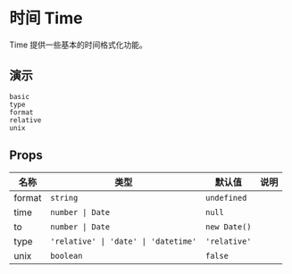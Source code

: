 # 时间 Time
Time 提供一些基本的时间格式化功能。
## 演示
```demo
basic
type
format
relative
unix
```
## Props
|名称|类型|默认值|说明|
|-|-|-|-|
|format|`string`|`undefined`||
|time|`number \| Date`|`null`||
|to|`number \| Date`|`new Date()`||
|type|`'relative' \| 'date' \| 'datetime'`|`'relative'`||
|unix|`boolean`|`false`||
